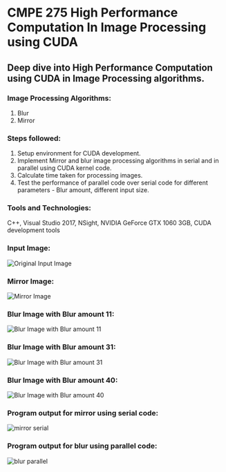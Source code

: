 # CMPE 275 High Performance Computation In Image Processing using CUDA
  
## Deep dive into High Performance Computation using CUDA in Image Processing algorithms.  
  
### Image Processing Algorithms:  
1. Blur  
2. Mirror  
  
### Steps followed:  
1. Setup environment for CUDA development.  
2. Implement Mirror and blur image processing algorithms in serial and in parallel using CUDA kernel code.  
3. Calculate time taken for processing images.  
4. Test the performance of parallel code over serial code for different parameters - Blur amount, different input size.  
  
### Tools and Technologies:  
C++, Visual Studio 2017, NSight, NVIDIA GeForce GTX 1060 3GB, CUDA development tools

### Input Image:  
![Original Input Image](/images/original.jpg "Original Image")
  
### Mirror Image: 
![Mirror Image](/images/mirror.png "Mirror Image")

### Blur Image with Blur amount 11: 
![Blur Image with Blur amount 11](/images/blur11.png "Blur Image")

### Blur Image with Blur amount 31: 
![Blur Image with Blur amount 31](/images/blur31.png "Blur Image")

### Blur Image with Blur amount 40: 
![Blur Image with Blur amount 40](/images/blur%2040.png "Blur Image")

### Program output for mirror using serial code: 
![mirror serial](/images/Mirror-serial-output.png "Serial Mirror")

### Program output for blur using parallel code: 
![blur parallel](/images/Blur-parallel-output.png "Blur Parallel")

